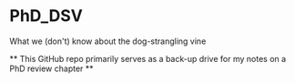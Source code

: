 # PhD_DSV
What we (don't) know about the dog-strangling vine

** This GitHub repo primarily serves as a back-up drive for my notes on a PhD review chapter **
